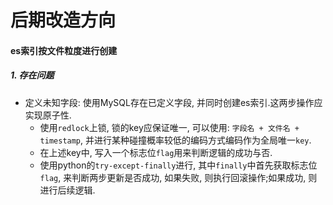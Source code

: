 # 后期改造方向

#### es索引按文件粒度进行创建

##### 1. 存在问题

- 定义未知字段: 使用MySQL存在已定义字段, 并同时创建es索引.这两步操作应实现原子性. 
  - 使用`redlock`上锁, 锁的key应保证唯一, 可以使用: `字段名 + 文件名 + timestamp`, 并进行某种碰撞概率较低的编码方式编码作为全局唯一`key`.
  - 在上述key中, 写入一个标志位`flag`用来判断逻辑的成功与否. 
  - 使用python的`try-except-finally`进行, 其中`finally`中首先获取标志位`flag`, 来判断两步更新是否成功, 如果失败, 则执行回滚操作;如果成功, 则进行后续逻辑.

